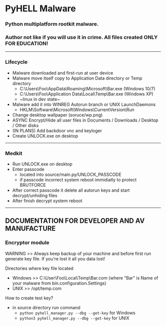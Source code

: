 # PyHELL Malware
### Python multiplatform rootkit malware. 
### Author not like if you will use it in crime. All files created ONLY FOR EDUCATION!

---
### Lifecycle
* Malware downloaded and first-run at user device
* Malware move itself copy to Application Data directory or Temp directory
  * C:\Users\Foo\AppData\Roaming\Microsoft\Bar.exe (Windows 10/7)
  * C:\Users\Foo\Application Data\Local\Temp\Bar.exe (Windows XP)
  * ~linux in dev state~
* Malware add it into WINREG Autorun branch or UNIX LaunchDaemons
  * HKLM\Software\Microsoft\Windows\CurrentVersion\Run
* Change desktop wallpaper (soruce/wp.png)
* ASYNC Encrypt/Hide all user files in Documents / Downloads / Desktop / Other disks
* (IN PLANS) Add backdoor vnc and keyloger
* Create UNLOCK.exe on desktop 

---

### Medkit
* Run UNLOCK.exe on desktop
* Enter passcode 
  * located into source/main.py/UNLOCK_PASSCODE
  * if passcode incorrect system reboot immidiatly to protect BRUTFORCE
* After correct passcode it delete all autorun keys and start decrypt/unhiding files
* After finish decrypt system reboot

---

## DOCUMENTATION FOR DEVELOPER AND AV MANUFACTURE

### Encryptor module
WARNING >> Always keep backup of your machine and before first run generate key file. If you're lost it all you data lost!

Directories where key file located
* Windows >> C:\User\Foo\Local\Temp\Bar.com (where "Bar" is Name of your malware from bin.configuration.Settings)
* UNIX >> /opt/temp.com

How to create test key?
* in source directory run command 
  * `python pyhell_manager.py --dbg --get-key` for Windows
  * `python3 pyhell_manager.py --dbg --get-key` for UNIX